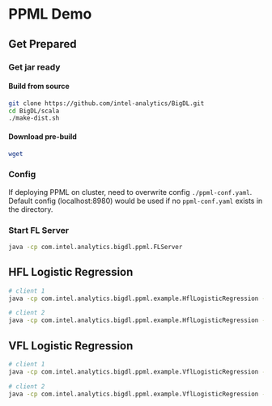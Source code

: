# PPML Demo

## Get Prepared
### Get jar ready
#### Build from source
```bash
git clone https://github.com/intel-analytics/BigDL.git
cd BigDL/scala
./make-dist.sh
```
#### Download pre-build
```bash
wget
```
### Config
If deploying PPML on cluster, need to overwrite config `./ppml-conf.yaml`. Default config (localhost:8980) would be used if no `ppml-conf.yaml` exists in the directory.
### Start FL Server
```bash
java -cp com.intel.analytics.bigdl.ppml.FLServer
```
## HFL Logistic Regression
```bash
# client 1
java -cp com.intel.analytics.bigdl.ppml.example.HflLogisticRegression -data/diabetes-hfl-1.csv

# client 2
java -cp com.intel.analytics.bigdl.ppml.example.HflLogisticRegression -data/diabetes-hfl-2.csv
```
## VFL Logistic Regression
```bash
# client 1
java -cp com.intel.analytics.bigdl.ppml.example.VflLogisticRegression -data/diabetes-vfl-1.csv

# client 2
java -cp com.intel.analytics.bigdl.ppml.example.VflLogisticRegression -data/diabetes-vfl-2.csv
```